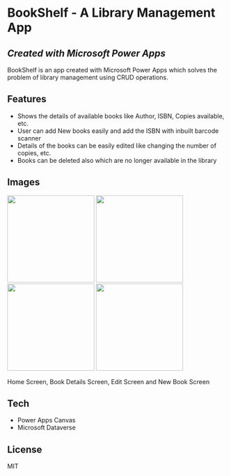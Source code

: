# BookShelf - A Library Management App
## _Created with Microsoft Power Apps_

BookShelf is an app created with Microsoft Power Apps which solves the
problem of library management using CRUD operations.

## Features

- Shows the details of available books like Author, ISBN, Copies available, etc.
- User can add New books easily and add the ISBN with inbuilt barcode scanner
- Details of the books can be easily edited like changing the number of copies, etc. 
- Books can be deleted also which are no longer available in the library

## Images
<img src="https://user-images.githubusercontent.com/70217095/156573172-f8363f33-0f04-450c-b7be-42a456ed125d.jpg" width="200">   <img src="https://user-images.githubusercontent.com/70217095/156574439-8ec84ec1-4883-4912-aa1f-8a947635d898.jpg" width="200">   <img src="https://user-images.githubusercontent.com/70217095/156574456-019ac0db-c375-4381-a5c5-271fe86d1eb4.jpg" width="200">   <img src="https://user-images.githubusercontent.com/70217095/156574464-c664886f-3c76-4586-b4c8-f19b2ffaa1e1.jpg" width="200">

Home Screen, Book Details Screen, Edit Screen and New Book Screen   


## Tech

- Power Apps Canvas
- Microsoft Dataverse 

## License

MIT
